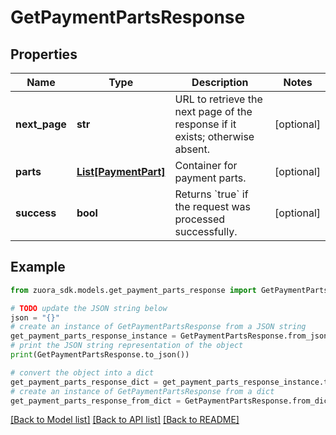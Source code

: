 # GetPaymentPartsResponse


## Properties

Name | Type | Description | Notes
------------ | ------------- | ------------- | -------------
**next_page** | **str** | URL to retrieve the next page of the response if it exists; otherwise absent.  | [optional] 
**parts** | [**List[PaymentPart]**](PaymentPart.md) | Container for payment parts.  | [optional] 
**success** | **bool** | Returns &#x60;true&#x60; if the request was processed successfully. | [optional] 

## Example

```python
from zuora_sdk.models.get_payment_parts_response import GetPaymentPartsResponse

# TODO update the JSON string below
json = "{}"
# create an instance of GetPaymentPartsResponse from a JSON string
get_payment_parts_response_instance = GetPaymentPartsResponse.from_json(json)
# print the JSON string representation of the object
print(GetPaymentPartsResponse.to_json())

# convert the object into a dict
get_payment_parts_response_dict = get_payment_parts_response_instance.to_dict()
# create an instance of GetPaymentPartsResponse from a dict
get_payment_parts_response_from_dict = GetPaymentPartsResponse.from_dict(get_payment_parts_response_dict)
```
[[Back to Model list]](../README.md#documentation-for-models) [[Back to API list]](../README.md#documentation-for-api-endpoints) [[Back to README]](../README.md)


